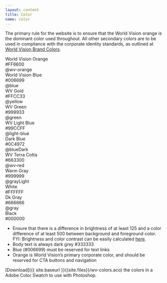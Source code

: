 ```yaml
---
layout: content
title: Color
name: color
---
```

The primary rule for the website is to ensure that the World Vision orange is the dominant color used throughout. All other secondary colors are to be used in compliance with the corporate identity standards, as outlined at [World Vision Brand Colors](http://worldvisionbrand.org/visuals/color/).

<div class="colors">
  <div class="row-fluid">
    <div class="span12 orange">
      World Vision Orange<br>
      #FF6600<br>
      @wv-orange
    </div>
  </div>
  <div class="row-fluid">
    <div class="span12 blue">
      World Vision Blue<br>
      #006699<br>
      @blue
    </div>
  </div>
  <div class="row-fluid">
    <div class="span2 gold">
      WV Gold<br>
      #FFCC33<br>
      @yellow
    </div>
    <div class="span2 green">
      WV Green<br>
      #999933<br>
      @green
    </div>
    <div class="span2 light-blue">
      WV Light Blue<br>
      #99CCFF<br>
      @light-blue
    </div>
    <div class="span2 dark-blue">
      Dark Blue<br>
      #0C4972<br>
      @blueDark
    </div>
    <div class="span2 terra-cotta">
      WV Terra Cotta<br>
      #663300<br>
      @wv-red
    </div>
    <div class="span2 warm-gray">
      Warm Gray<br>
      #999999<br>
      @grayLight
    </div>
  </div>
  <div class="row-fluid">
    <div class="span4 white">
      White<br>
      #FFFFFF
    </div>
    <div class="span4 dark-gray">
      Dk Gray<br>
      #666666<br>
      @gray
    </div>
    <div class="span4 black">
      Black<br>
      #000000
    </div>
  </div>
</div>

* Ensure that there is a difference in brightness of at least 125 and a color difference of at least 500 between background and foreground color.
<span class="label label-info">FYI:</span> Brightness and color contrast can be easily calculated [here](http://www.snook.ca/technical/colour_contrast/colour.html).
* Body text is always dark grey #333333
* Blue (#006699) must be reserved for text links
* Orange is World Vision’s primary corporate color, and should be reserved for CTA buttons and navigation

[Download]({{ site.baseurl }}{{site.files}}/wv-colors.aco) the colors in a Adobe Color Swatch to use with Photoshop.
